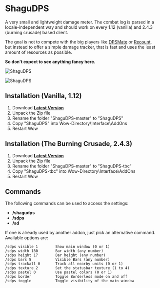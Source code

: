 # ShaguDPS

A very small and lightweight damage meter. The combat log is parsed in a locale-independent way and should work on every 1.12 (vanilla) and 2.4.3 (burning crusade) based client.

The goal is not to compete with the big players like [DPSMate](https://github.com/Geigerkind/DPSMate) or [Recount](https://www.curseforge.com/wow/addons/recount),
but instead to offer a simple damage tracker, that is fast and uses the least amount of resources as possible.

**So don't expect to see anything fancy here.**

![ShaguDPS](screenshot.jpg)

![ShaguDPS](screenshot2.jpg)

## Installation (Vanilla, 1.12)
1. Download **[Latest Version](https://github.com/shagu/ShaguDPS/archive/master.zip)**
2. Unpack the Zip file
3. Rename the folder "ShaguDPS-master" to "ShaguDPS"
4. Copy "ShaguDPS" into Wow-Directory\Interface\AddOns
5. Restart Wow

## Installation (The Burning Crusade, 2.4.3)
1. Download **[Latest Version](https://github.com/shagu/ShaguDPS/archive/master.zip)**
2. Unpack the Zip file
3. Rename the folder "ShaguDPS-master" to "ShaguDPS-tbc"
4. Copy "ShaguDPS-tbc" into Wow-Directory\Interface\AddOns
5. Restart Wow

## Commands

The following commands can be used to access the settings:
* **/shagudps**
* **/sdps**
* **/sd**

If one is already used by another addon, just pick an alternative command.
Available options are:

```
/sdps visible 1        Show main window (0 or 1)
/sdps width 180        Bar width (any number)
/sdps height 17        Bar height (any number)
/sdps bars 8           Visible Bars (any number)
/sdps trackall 0       Track all nearby units (0 or 1)
/sdps texture 2        Set the statusbar texture (1 to 4)
/sdps pastel 0         Use pastel colors (0 or 1)
/sdps border           Toggle Borderless mode on and off
/sdps toggle           Toggle visibility of the main window
```

